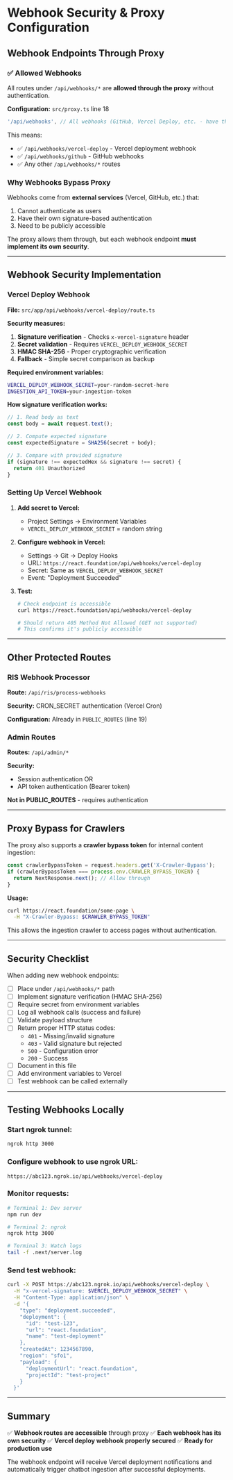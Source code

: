 # Webhook Security & Proxy Configuration

## Webhook Endpoints Through Proxy

### ✅ Allowed Webhooks

All routes under `/api/webhooks/*` are **allowed through the proxy** without authentication.

**Configuration:** `src/proxy.ts` line 18
```typescript
'/api/webhooks', // All webhooks (GitHub, Vercel Deploy, etc. - have their own auth)
```

This means:
- ✅ `/api/webhooks/vercel-deploy` - Vercel deployment webhook
- ✅ `/api/webhooks/github` - GitHub webhooks
- ✅ Any other `/api/webhooks/*` routes

### Why Webhooks Bypass Proxy

Webhooks come from **external services** (Vercel, GitHub, etc.) that:
1. Cannot authenticate as users
2. Have their own signature-based authentication
3. Need to be publicly accessible

The proxy allows them through, but each webhook endpoint **must implement its own security**.

---

## Webhook Security Implementation

### Vercel Deploy Webhook

**File:** `src/app/api/webhooks/vercel-deploy/route.ts`

**Security measures:**
1. **Signature verification** - Checks `x-vercel-signature` header
2. **Secret validation** - Requires `VERCEL_DEPLOY_WEBHOOK_SECRET`
3. **HMAC SHA-256** - Proper cryptographic verification
4. **Fallback** - Simple secret comparison as backup

**Required environment variables:**
```bash
VERCEL_DEPLOY_WEBHOOK_SECRET=your-random-secret-here
INGESTION_API_TOKEN=your-ingestion-token
```

**How signature verification works:**
```typescript
// 1. Read body as text
const body = await request.text();

// 2. Compute expected signature
const expectedSignature = SHA256(secret + body);

// 3. Compare with provided signature
if (signature !== expectedHex && signature !== secret) {
  return 401 Unauthorized
}
```

### Setting Up Vercel Webhook

1. **Add secret to Vercel:**
   - Project Settings → Environment Variables
   - `VERCEL_DEPLOY_WEBHOOK_SECRET` = random string

2. **Configure webhook in Vercel:**
   - Settings → Git → Deploy Hooks
   - URL: `https://react.foundation/api/webhooks/vercel-deploy`
   - Secret: Same as `VERCEL_DEPLOY_WEBHOOK_SECRET`
   - Event: "Deployment Succeeded"

3. **Test:**
   ```bash
   # Check endpoint is accessible
   curl https://react.foundation/api/webhooks/vercel-deploy

   # Should return 405 Method Not Allowed (GET not supported)
   # This confirms it's publicly accessible
   ```

---

## Other Protected Routes

### RIS Webhook Processor

**Route:** `/api/ris/process-webhooks`

**Security:** CRON_SECRET authentication (Vercel Cron)

**Configuration:** Already in `PUBLIC_ROUTES` (line 19)

### Admin Routes

**Routes:** `/api/admin/*`

**Security:**
- Session authentication OR
- API token authentication (Bearer token)

**Not in PUBLIC_ROUTES** - requires authentication

---

## Proxy Bypass for Crawlers

The proxy also supports a **crawler bypass token** for internal content ingestion:

```typescript
const crawlerBypassToken = request.headers.get('X-Crawler-Bypass');
if (crawlerBypassToken === process.env.CRAWLER_BYPASS_TOKEN) {
  return NextResponse.next(); // Allow through
}
```

**Usage:**
```bash
curl https://react.foundation/some-page \
  -H "X-Crawler-Bypass: $CRAWLER_BYPASS_TOKEN"
```

This allows the ingestion crawler to access pages without authentication.

---

## Security Checklist

When adding new webhook endpoints:

- [ ] Place under `/api/webhooks/*` path
- [ ] Implement signature verification (HMAC SHA-256)
- [ ] Require secret from environment variables
- [ ] Log all webhook calls (success and failure)
- [ ] Validate payload structure
- [ ] Return proper HTTP status codes:
  - `401` - Missing/invalid signature
  - `403` - Valid signature but rejected
  - `500` - Configuration error
  - `200` - Success
- [ ] Document in this file
- [ ] Add environment variables to Vercel
- [ ] Test webhook can be called externally

---

## Testing Webhooks Locally

### Start ngrok tunnel:
```bash
ngrok http 3000
```

### Configure webhook to use ngrok URL:
```
https://abc123.ngrok.io/api/webhooks/vercel-deploy
```

### Monitor requests:
```bash
# Terminal 1: Dev server
npm run dev

# Terminal 2: ngrok
ngrok http 3000

# Terminal 3: Watch logs
tail -f .next/server.log
```

### Send test webhook:
```bash
curl -X POST https://abc123.ngrok.io/api/webhooks/vercel-deploy \
  -H "x-vercel-signature: $VERCEL_DEPLOY_WEBHOOK_SECRET" \
  -H "Content-Type: application/json" \
  -d '{
    "type": "deployment.succeeded",
    "deployment": {
      "id": "test-123",
      "url": "react.foundation",
      "name": "test-deployment"
    },
    "createdAt": 1234567890,
    "region": "sfo1",
    "payload": {
      "deploymentUrl": "react.foundation",
      "projectId": "test-project"
    }
  }'
```

---

## Summary

✅ **Webhook routes are accessible** through proxy
✅ **Each webhook has its own security**
✅ **Vercel deploy webhook properly secured**
✅ **Ready for production use**

The webhook endpoint will receive Vercel deployment notifications and automatically trigger chatbot ingestion after successful deployments.
